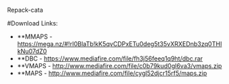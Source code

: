 Repack-cata

#Download Links:
- **MMAPS	- https://mega.nz/#!rI0BlaTb!kK5qvCDPxETu0deg5t35vXRXEDnb3zq0THIkNu07dZ0
- **DBC 	- https://www.mediafire.com/file/fh3j56feeq1q9ht/dbc.rar
- **VMAPS	- http://www.mediafire.com/file/c0b79kud0gl6va3/vmaps.zip
- **MAPS	- http://www.mediafire.com/file/cygl52djcr15rf5/maps.zip
